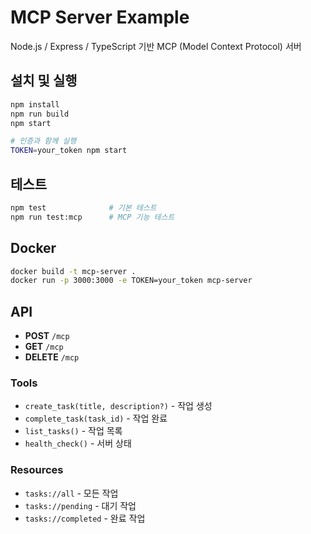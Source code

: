 # MCP Server Example

Node.js / Express / TypeScript 기반 MCP (Model Context Protocol) 서버

## 설치 및 실행

```bash
npm install
npm run build
npm start

# 인증과 함께 실행
TOKEN=your_token npm start
```

## 테스트

```bash
npm test              # 기본 테스트
npm run test:mcp      # MCP 기능 테스트
```

## Docker

```bash
docker build -t mcp-server .
docker run -p 3000:3000 -e TOKEN=your_token mcp-server
```

## API

- **POST** `/mcp`
- **GET** `/mcp`
- **DELETE** `/mcp`

### Tools
- `create_task(title, description?)` - 작업 생성
- `complete_task(task_id)` - 작업 완료
- `list_tasks()` - 작업 목록
- `health_check()` - 서버 상태

### Resources
- `tasks://all` - 모든 작업
- `tasks://pending` - 대기 작업
- `tasks://completed` - 완료 작업
